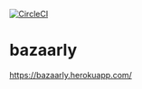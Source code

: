 [![CircleCI](https://circleci.com/gh/IanGlass/bazaarly/tree/master.svg?style=svg)](https://circleci.com/gh/IanGlass/bazaarly/tree/master)

# bazaarly

https://bazaarly.herokuapp.com/
